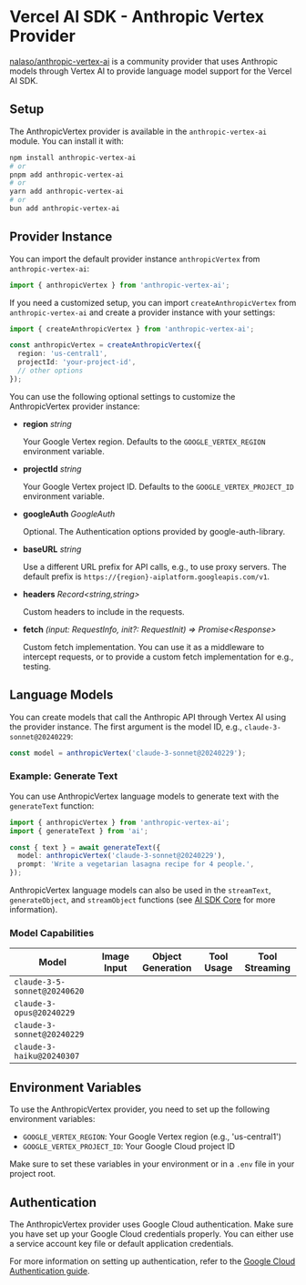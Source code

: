 # Vercel AI SDK - Anthropic Vertex Provider

[nalaso/anthropic-vertex-ai](https://github.com/nalaso/anthropic-vertex-ai) is a community provider that uses Anthropic models through Vertex AI to provide language model support for the Vercel AI SDK.

## Setup

The AnthropicVertex provider is available in the `anthropic-vertex-ai` module. You can install it with:

```bash
npm install anthropic-vertex-ai
# or
pnpm add anthropic-vertex-ai
# or
yarn add anthropic-vertex-ai
# or
bun add anthropic-vertex-ai
```

## Provider Instance

You can import the default provider instance `anthropicVertex` from `anthropic-vertex-ai`:

```ts
import { anthropicVertex } from 'anthropic-vertex-ai';
```

If you need a customized setup, you can import `createAnthropicVertex` from `anthropic-vertex-ai` and create a provider instance with your settings:

```ts
import { createAnthropicVertex } from 'anthropic-vertex-ai';

const anthropicVertex = createAnthropicVertex({
  region: 'us-central1',
  projectId: 'your-project-id',
  // other options
});
```

You can use the following optional settings to customize the AnthropicVertex provider instance:

- **region** _string_

  Your Google Vertex region. Defaults to the `GOOGLE_VERTEX_REGION` environment variable.

- **projectId** _string_

  Your Google Vertex project ID. Defaults to the `GOOGLE_VERTEX_PROJECT_ID` environment variable.

- **googleAuth** _GoogleAuth_

  Optional. The Authentication options provided by google-auth-library.

- **baseURL** _string_

  Use a different URL prefix for API calls, e.g., to use proxy servers.
  The default prefix is `https://{region}-aiplatform.googleapis.com/v1`.

- **headers** _Record&lt;string,string&gt;_

  Custom headers to include in the requests.

- **fetch** _(input: RequestInfo, init?: RequestInit) => Promise&lt;Response&gt;_

  Custom fetch implementation. You can use it as a middleware to intercept requests,
  or to provide a custom fetch implementation for e.g., testing.

## Language Models

You can create models that call the Anthropic API through Vertex AI using the provider instance.
The first argument is the model ID, e.g., `claude-3-sonnet@20240229`:

```ts
const model = anthropicVertex('claude-3-sonnet@20240229');
```

### Example: Generate Text

You can use AnthropicVertex language models to generate text with the `generateText` function:

```ts
import { anthropicVertex } from 'anthropic-vertex-ai';
import { generateText } from 'ai';

const { text } = await generateText({
  model: anthropicVertex('claude-3-sonnet@20240229'),
  prompt: 'Write a vegetarian lasagna recipe for 4 people.',
});
```

AnthropicVertex language models can also be used in the `streamText`, `generateObject`, and `streamObject` functions
(see [AI SDK Core](/docs/ai-sdk-core) for more information).

### Model Capabilities

| Model                        | Image Input         | Object Generation   | Tool Usage          | Tool Streaming      |
| ---------------------------- | ------------------- | ------------------- | ------------------- | ------------------- |
| `claude-3-5-sonnet@20240620` | <Check size={18} /> | <Check size={18} /> | <Check size={18} /> | <Check size={18} /> |
| `claude-3-opus@20240229`     | <Check size={18} /> | <Check size={18} /> | <Check size={18} /> | <Check size={18} /> |
| `claude-3-sonnet@20240229`   | <Check size={18} /> | <Check size={18} /> | <Check size={18} /> | <Check size={18} /> |
| `claude-3-haiku@20240307`    | <Check size={18} /> | <Check size={18} /> | <Check size={18} /> | <Check size={18} /> |

## Environment Variables

To use the AnthropicVertex provider, you need to set up the following environment variables:

- `GOOGLE_VERTEX_REGION`: Your Google Vertex region (e.g., 'us-central1')
- `GOOGLE_VERTEX_PROJECT_ID`: Your Google Cloud project ID

Make sure to set these variables in your environment or in a `.env` file in your project root.

## Authentication

The AnthropicVertex provider uses Google Cloud authentication. Make sure you have set up your Google Cloud credentials properly. You can either use a service account key file or default application credentials.

For more information on setting up authentication, refer to the [Google Cloud Authentication guide](https://cloud.google.com/docs/authentication).